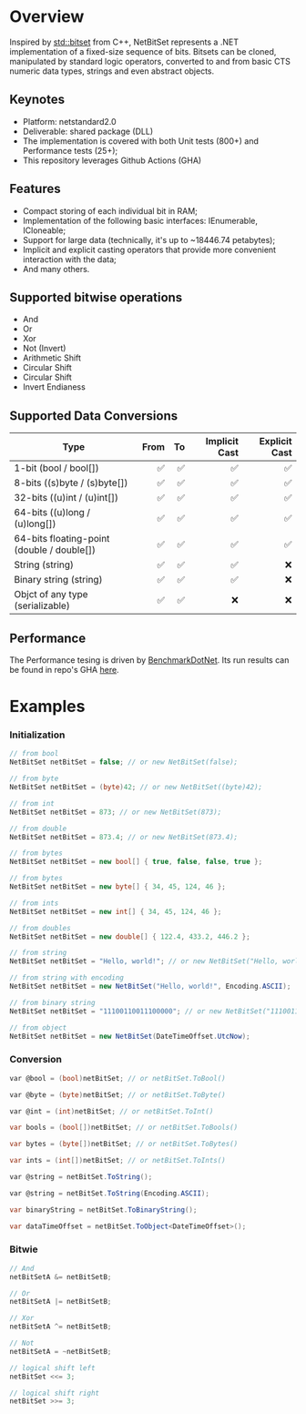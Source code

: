 # Overview

Inspired by [std::bitset](https://en.cppreference.com/w/cpp/utility/bitset) from C++, NetBitSet represents a .NET implementation of a fixed-size sequence of bits. Bitsets can be cloned, manipulated by standard logic operators, converted to and from basic CTS numeric data types, strings and even abstract objects.

## Keynotes
- Platform: netstandard2.0
- Deliverable: shared package (DLL)
- The implementation is covered with both Unit tests (800+) and Performance tests (25+);
- This repository leverages Github Actions (GHA)

## Features
- Compact storing of each individual bit in RAM;
- Implementation of the following basic interfaces: IEnumerable<Bit>, ICloneable;
- Support for large data (technically, it's up to ~18446.74 petabytes);
- Implicit and explicit casting operators that provide more convenient interaction with the data;
- And many others.

## Supported bitwise operations
- And
- Or
- Xor
- Not (Invert)
- Arithmetic Shift
- Circular Shift
- Circular Shift
- Invert Endianess

## Supported Data Conversions

| Type                                   		| From | To | Implicit Cast | Explicit Cast |
|-----------------------------------------------|-----:| --:|--------------:|--------------:|
| 1-bit (bool / bool[])							|  ✅  | ✅ |       ✅      |       ✅       |
| 8-bits ((s)byte / (s)byte[])					|  ✅  | ✅ |       ✅      |       ✅       |
| 32-bits ((u)int / (u)int[])					|  ✅  | ✅ |       ✅      |       ✅       |
| 64-bits ((u)long / (u)long[])					|  ✅  | ✅ |       ✅      |       ✅       |
| 64-bits floating-point (double / double[])	|  ✅  | ✅ |       ✅      |       ✅       |
| String (string)								|  ✅  | ✅ |       ✅      |       ❌       |
| Binary string (string)						|  ✅  | ✅ |       ✅      |       ❌       |
| Objct of any type (serializable)				|  ✅  | ✅ |       ❌      |       ❌       |

## Performance

The Performance tesing is driven by [BenchmarkDotNet](https://github.com/dotnet/BenchmarkDotNet).
Its run results can be found in repo's GHA [here](https://github.com/Menaver/menaver.netbitset/actions/workflows/run-perf-tests.yml).

# Examples

### Initialization

```cs
// from bool
NetBitSet netBitSet = false; // or new NetBitSet(false);

// from byte
NetBitSet netBitSet = (byte)42; // or new NetBitSet((byte)42);

// from int
NetBitSet netBitSet = 873; // or new NetBitSet(873);

// from double
NetBitSet netBitSet = 873.4; // or new NetBitSet(873.4);

// from bytes
NetBitSet netBitSet = new bool[] { true, false, false, true };

// from bytes
NetBitSet netBitSet = new byte[] { 34, 45, 124, 46 };

// from ints
NetBitSet netBitSet = new int[] { 34, 45, 124, 46 };

// from doubles
NetBitSet netBitSet = new double[] { 122.4, 433.2, 446.2 };

// from string
NetBitSet netBitSet = "Hello, world!"; // or new NetBitSet("Hello, world!");

// from string with encoding
NetBitSet netBitSet = new NetBitSet("Hello, world!", Encoding.ASCII);

// from binary string
NetBitSet netBitSet = "11100110011100000"; // or new NetBitSet("11100110011100000");

// from object
NetBitSet netBitSet = new NetBitSet(DateTimeOffset.UtcNow);
```

### Conversion

```cs
var @bool = (bool)netBitSet; // or netBitSet.ToBool()

var @byte = (byte)netBitSet; // or netBitSet.ToByte()

var @int = (int)netBitSet; // or netBitSet.ToInt()

var bools = (bool[])netBitSet; // or netBitSet.ToBools()

var bytes = (byte[])netBitSet; // or netBitSet.ToBytes()

var ints = (int[])netBitSet; // or netBitSet.ToInts()

var @string = netBitSet.ToString();

var @string = netBitSet.ToString(Encoding.ASCII);

var binaryString = netBitSet.ToBinaryString();

var dataTimeOffset = netBitSet.ToObject<DateTimeOffset>();
```

### Bitwie

```cs
// And
netBitSetA &= netBitSetB;

// Or
netBitSetA |= netBitSetB;

// Xor
netBitSetA ^= netBitSetB;

// Not
netBitSetA = ~netBitSetB;

// logical shift left
netBitSet <<= 3;

// logical shift right
netBitSet >>= 3;
```